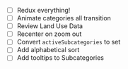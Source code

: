 

- [ ] Redux everything!
- [ ] Animate categories all transition
- [ ] Review Land Use Data
- [ ] Recenter on zoom out
- [ ] Convert `activeSubcategories` to set
- [ ] Add alphabetical sort
- [ ] Add tooltips to Subcategories
